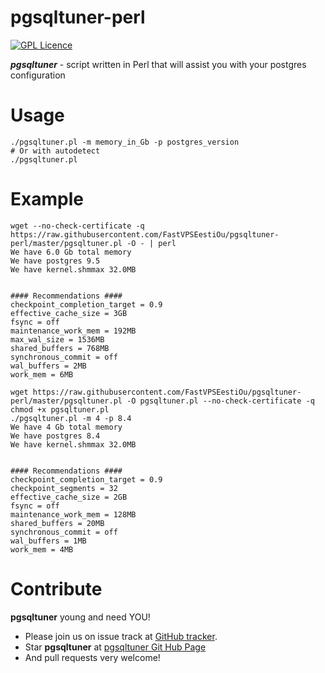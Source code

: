 pgsqltuner-perl
===
[![GPL Licence](https://badges.frapsoft.com/os/gpl/gpl.png?v=102)](https://opensource.org/licenses/GPL-2.0/)    

***pgsqltuner*** -  script written in Perl that will assist you with your postgres configuration 

Usage
==
```
./pgsqltuner.pl -m memory_in_Gb -p postgres_version
# Or with autodetect
./pgsqltuner.pl
```

Example
==
```
wget --no-check-certificate -q https://raw.githubusercontent.com/FastVPSEestiOu/pgsqltuner-perl/master/pgsqltuner.pl -O - | perl
We have 6.0 Gb total memory
We have postgres 9.5
We have kernel.shmmax 32.0MB


#### Recommendations ####
checkpoint_completion_target = 0.9
effective_cache_size = 3GB
fsync = off
maintenance_work_mem = 192MB
max_wal_size = 1536MB
shared_buffers = 768MB
synchronous_commit = off
wal_buffers = 2MB
work_mem = 6MB

```

```
wget https://raw.githubusercontent.com/FastVPSEestiOu/pgsqltuner-perl/master/pgsqltuner.pl -O pgsqltuner.pl --no-check-certificate -q
chmod +x pgsqltuner.pl
./pgsqltuner.pl -m 4 -p 8.4
We have 4 Gb total memory
We have postgres 8.4
We have kernel.shmmax 32.0MB


#### Recommendations ####
checkpoint_completion_target = 0.9
checkpoint_segments = 32
effective_cache_size = 2GB
fsync = off
maintenance_work_mem = 128MB
shared_buffers = 20MB
synchronous_commit = off
wal_buffers = 1MB
work_mem = 4MB

```

Contribute
==
**pgsqltuner** young and need YOU!
* Please join us on issue track at [GitHub tracker](https://github.com/FastVPSEestiOu/pgsqltuner-perl/issues)</a>.
* Star **pgsqltuner** at [pgsqltuner Git Hub Page](https://github.com/FastVPSEestiOu/pgsqltuner-perl)
* And pull requests very welcome!
